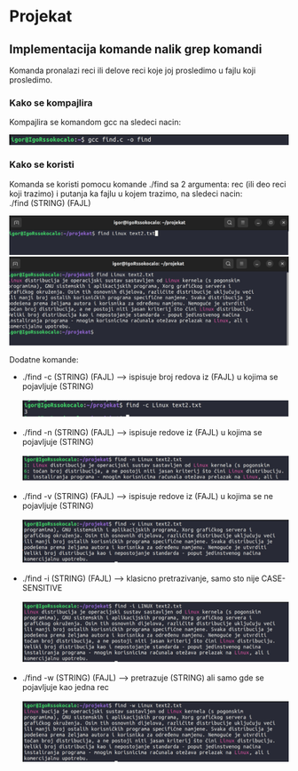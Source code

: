 # Projekat
## Implementacija komande nalik grep komandi

Komanda pronalazi reci ili delove reci koje joj prosledimo u fajlu koji prosledimo.

### Kako se kompajlira

Kompajlira se komandom gcc na sledeci nacin: <br>

  <img src="/slike/0.png">

### Kako se koristi
Komanda se koristi pomocu komande ./find sa 2 argumenta: rec (ili deo reci koji trazimo) i putanja ka fajlu u kojem trazimo, na sledeci nacin:<br>
./find (STRING) (FAJL)

<img src="/slike/1.png">
<img src="/slike/2.png">

Dodatne komande:<br>
<ul>
  <li>./find -c (STRING) (FAJL) --> ispisuje broj redova iz (FAJL) u kojima se pojavljuje (STRING)</li><br>
    <img src="/slike/3.png"><br><br>
  <li>./find -n (STRING) (FAJL) --> ispisuje redove iz (FAJL) u kojima se pojavljuje (STRING)</li><br>
    <img src="/slike/4.png"><br><br>
  <li>./find -v (STRING) (FAJL) --> ispisuje redove iz (FAJL) u kojima se ne pojavljuje (STRING)</li><br>
    <img src="/slike/5.png"><br><br>
  <li>./find -i (STRING) (FAJL) --> klasicno pretrazivanje, samo sto nije CASE-SENSITIVE</li><br>
    <img src="/slike/6.png"><br><br>
  <li>./find -w (STRING) (FAJL) --> pretrazuje (STRING) ali samo gde se pojavljuje kao jedna rec</li><br>
    <img src="/slike/7.png"><br><br>
</ul>

